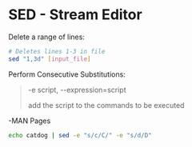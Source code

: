 # SED - Stream Editor

Delete a range of lines:
```bash
# Deletes lines 1-3 in file
sed "1,3d" [input_file]
```

Perform Consecutive Substitutions:
> -e script, --expression=script
>
>   add the script to the commands to be executed

-MAN Pages
```bash
echo catdog | sed -e "s/c/C/" -e "s/d/D"
```
